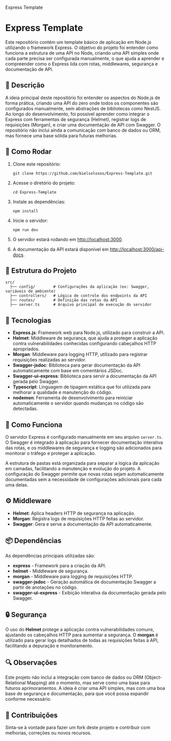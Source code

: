   Express Template

Express Template
================

Este repositório contém um template básico de aplicação em Node.js utilizando o framework Express. O objetivo do projeto foi entender como funciona a estrutura de uma API no Node, criando uma API simples onde cada parte precisa ser configurada manualmente, o que ajuda a aprender e compreender como o Express lida com rotas, middlewares, segurança e documentação de API.

📌 Descrição
------------

A ideia principal deste repositório foi entender os aspectos do Node.js de forma prática, criando uma API do zero onde todos os componentes são configurados manualmente, sem abstrações de bibliotecas como NestJS. Ao longo do desenvolvimento, foi possível aprender como integrar o Express com ferramentas de segurança (Helmet), registrar logs de requisições (Morgan), e criar uma documentação de API com Swagger. O repositório não inclui ainda a comunicação com banco de dados ou ORM, mas fornece uma base sólida para futuras melhorias.

🚀 Como Rodar
-------------

1.  Clone este repositório:
    
        git clone https://github.com/bielsolosos/Express-Template.git
    
2.  Acesse o diretório do projeto:
    
        cd Express-Template
    
3.  Instale as dependências:
    
        npm install
    
4.  Inicie o servidor:
    
        npm run dev
    
5.  O servidor estará rodando em [http://localhost:3000](http://localhost:3000).
6.  A documentação da API estará disponível em [http://localhost:3000/api-docs](http://localhost:3000/api-docs).

📂 Estrutura do Projeto
-----------------------

    src/
      ├── config/        # Configurações da aplicação (ex: Swagger, variáveis de ambiente)
      ├── controllers/   # Lógica de controle dos endpoints da API
      ├── routes/        # Definição das rotas da API
      ├── server.ts      # Arquivo principal de execução do servidor
    

🔧 Tecnologias
--------------

*   **Express.js**: Framework web para Node.js, utilizado para construir a API.
*   **Helmet**: Middleware de segurança, que ajuda a proteger a aplicação contra vulnerabilidades conhecidas configurando cabeçalhos HTTP apropriados.
*   **Morgan**: Middleware para logging HTTP, utilizado para registrar requisições realizadas ao servidor.
*   **Swagger-jsdoc**: Biblioteca para gerar documentação da API automaticamente com base em comentários JSDoc.
*   **Swagger-ui-express**: Biblioteca para servir a documentação da API gerada pelo Swagger.
*   **Typescript**: Linguagem de tipagem estática que foi utilizada para melhorar a qualidade e manutenção do código.
*   **nodemon**: Ferramenta de desenvolvimento para reiniciar automaticamente o servidor quando mudanças no código são detectadas.

🔄 Como Funciona
----------------

O servidor Express é configurado manualmente em seu arquivo `server.ts`. O Swagger é integrado à aplicação para fornecer documentação interativa das rotas, e os middlewares de segurança e logging são adicionados para monitorar o tráfego e proteger a aplicação.

A estrutura de pastas está organizada para separar a lógica da aplicação em camadas, facilitando a manutenção e evolução do projeto. A configuração do Swagger permite que novas rotas sejam automaticamente documentadas sem a necessidade de configurações adicionais para cada uma delas.

⚙️ Middleware
-------------

*   **Helmet**: Aplica headers HTTP de segurança na aplicação.
*   **Morgan**: Registra logs de requisições HTTP feitas ao servidor.
*   **Swagger**: Gera e serve a documentação da API automaticamente.

📦 Dependências
---------------

As dependências principais utilizadas são:

*   **express** - Framework para a criação da API.
*   **helmet** - Middleware de segurança.
*   **morgan** - Middleware para logging de requisições HTTP.
*   **swagger-jsdoc** - Geração automática de documentação Swagger a partir de anotações no código.
*   **swagger-ui-express** - Exibição interativa da documentação gerada pelo Swagger.

🔒 Segurança
------------

O uso do **Helmet** protege a aplicação contra vulnerabilidades comuns, ajustando os cabeçalhos HTTP para aumentar a segurança. O **morgan** é utilizado para gerar logs detalhados de todas as requisições feitas à API, facilitando a depuração e monitoramento.

🔍 Observações
--------------

Este projeto não inclui a integração com banco de dados ou ORM (Object-Relational Mapping) até o momento, mas serve como uma base para futuros aprimoramentos. A ideia é criar uma API simples, mas com uma boa base de segurança e documentação, para que você possa expandir conforme necessário.

💬 Contribuições
----------------

Sinta-se à vontade para fazer um fork deste projeto e contribuir com melhorias, correções ou novos recursos.
